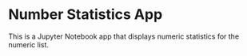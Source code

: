 # Number Statistics App

This is a Jupyter Notebook app that displays numeric statistics for the numeric list.